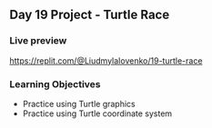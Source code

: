 ## Day 19 Project - Turtle Race

### Live preview
https://replit.com/@LiudmylaIovenko/19-turtle-race

### Learning Objectives
* Practice using Turtle graphics
* Practice using Turtle coordinate system
